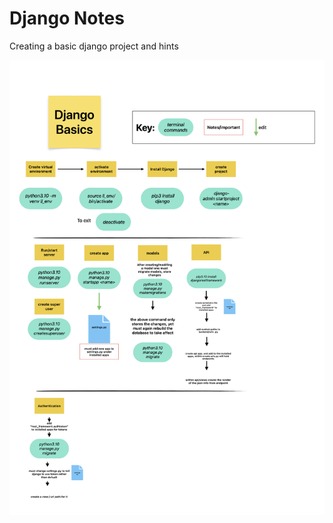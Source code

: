 <h1>Django Notes</h1>
<p>Creating a basic django project and hints</p>
<div>
<img src="./django/DjangoNotes-1.png">
</div>
